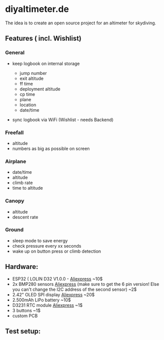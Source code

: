 # diyaltimeter.de

The idea is to create an open source project for an altimeter for skydiving.
## Features ( incl. Wishlist)

### General

- keep logbook on internal storage
  - jump number
  - exit altitude
  - ff time
  - deployment altitude
  - cp time
  - plane
  - location
  - date/time

- sync logbook via WiFi (Wishlist - needs Backend)

### Freefall

- altitude
- numbers as big as possible on screen

### Airplane 

- date/time
- altitude
- climb rate
- time to altitude

### Canopy
- altitude
- descent rate

### Ground

- sleep mode to save energy
- check pressure every xx seconds
- wake up on button press or climb detection

## Hardware:
- ESP32 ( LOLIN D32 V1.0.0 - [Aliexpress](https://www.aliexpress.com/item/WEMOS-LOLIN32-V1-0-0-wifi-bluetooth-board-based-ESP-32-4MB-FLASH/32808551116.html) ~10$
- 2x BMP280 sensors [Aliexpress](https://www.aliexpress.com/item/I2C-SPI-GY-BMP280-3-3-Digital-Barometric-Pressure-Altitude-Sensor-High-Precision-Atmospheric-Module-for/32651665846.html) (make sure to get the 6 pin version! Else you can't change the I2C address of the second sensor) ~2$
- 2.42" OLED SPI display [Aliexpress](https://www.aliexpress.com/wholesale?catId=0&SearchText=2.42+oled) ~20$
- 2.500mAh LiPo battery ~10$
- D3231 RTC module [Aliexpress](https://www.aliexpress.com/wholesale?catId=0&SearchText=d3231+rtc+raspberry) ~1$
- 3 buttons ~1$
- custom PCB 

## Test setup:


